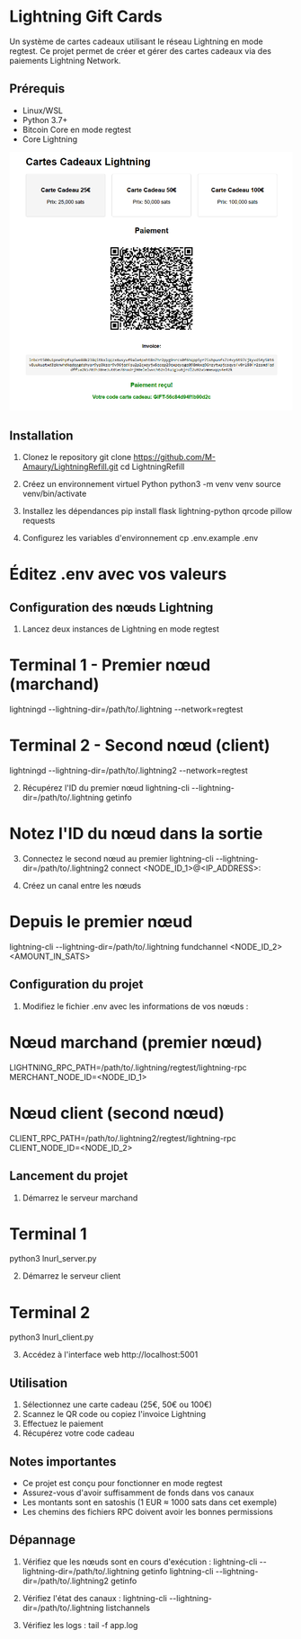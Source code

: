 # Lightning Gift Cards

Un système de cartes cadeaux utilisant le réseau Lightning en mode regtest. Ce projet permet de créer et gérer des cartes cadeaux via des paiements Lightning Network.

## Prérequis

- Linux/WSL
- Python 3.7+
- Bitcoin Core en mode regtest
- Core Lightning

![Test](screenshots/test.png)

## Installation

1. Clonez le repository
git clone https://github.com/M-Amaury/LightningRefill.git
cd LightningRefill

2. Créez un environnement virtuel Python
python3 -m venv venv
source venv/bin/activate

3. Installez les dépendances
pip install flask lightning-python qrcode pillow requests

4. Configurez les variables d'environnement
cp .env.example .env
# Éditez .env avec vos valeurs

## Configuration des nœuds Lightning

1. Lancez deux instances de Lightning en mode regtest
# Terminal 1 - Premier nœud (marchand)
lightningd --lightning-dir=/path/to/.lightning --network=regtest

# Terminal 2 - Second nœud (client)
lightningd --lightning-dir=/path/to/.lightning2 --network=regtest

2. Récupérez l'ID du premier nœud
lightning-cli --lightning-dir=/path/to/.lightning getinfo
# Notez l'ID du nœud dans la sortie

3. Connectez le second nœud au premier
lightning-cli --lightning-dir=/path/to/.lightning2 connect <NODE_ID_1>@<IP_ADDRESS>:<PORT>

4. Créez un canal entre les nœuds
# Depuis le premier nœud
lightning-cli --lightning-dir=/path/to/.lightning fundchannel <NODE_ID_2> <AMOUNT_IN_SATS>

## Configuration du projet

1. Modifiez le fichier .env avec les informations de vos nœuds :
# Nœud marchand (premier nœud)
LIGHTNING_RPC_PATH=/path/to/.lightning/regtest/lightning-rpc
MERCHANT_NODE_ID=<NODE_ID_1>

# Nœud client (second nœud)
CLIENT_RPC_PATH=/path/to/.lightning2/regtest/lightning-rpc
CLIENT_NODE_ID=<NODE_ID_2>

## Lancement du projet

1. Démarrez le serveur marchand
# Terminal 1
python3 lnurl_server.py

2. Démarrez le serveur client
# Terminal 2
python3 lnurl_client.py

3. Accédez à l'interface web
http://localhost:5001

## Utilisation

1. Sélectionnez une carte cadeau (25€, 50€ ou 100€)
2. Scannez le QR code ou copiez l'invoice Lightning
3. Effectuez le paiement
4. Récupérez votre code cadeau

## Notes importantes

- Ce projet est conçu pour fonctionner en mode regtest
- Assurez-vous d'avoir suffisamment de fonds dans vos canaux
- Les montants sont en satoshis (1 EUR ≈ 1000 sats dans cet exemple)
- Les chemins des fichiers RPC doivent avoir les bonnes permissions

## Dépannage

1. Vérifiez que les nœuds sont en cours d'exécution :
lightning-cli --lightning-dir=/path/to/.lightning getinfo
lightning-cli --lightning-dir=/path/to/.lightning2 getinfo

2. Vérifiez l'état des canaux :
lightning-cli --lightning-dir=/path/to/.lightning listchannels

3. Vérifiez les logs :
tail -f app.log
